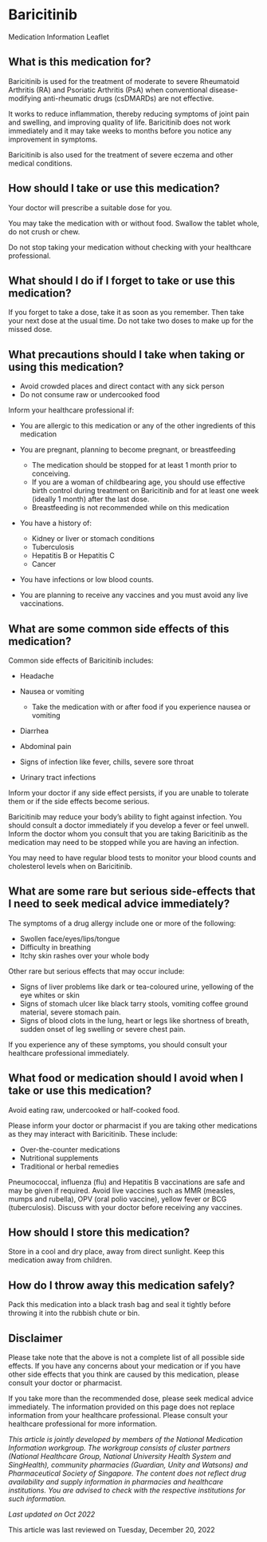 # Baricitinib

Medication Information Leaflet

What is this medication for?
----------------------------

Baricitinib is used for the treatment of moderate to severe Rheumatoid Arthritis (RA) and Psoriatic Arthritis (PsA) when conventional disease-modifying anti-rheumatic drugs (csDMARDs) are not effective.

It works to reduce inflammation, thereby reducing symptoms of joint pain and swelling, and improving quality of life. Baricitinib does not work immediately and it may take weeks to months before you notice any improvement in symptoms.

Baricitinib is also used for the treatment of severe eczema and other medical conditions.

How should I take or use this medication?
-----------------------------------------

Your doctor will prescribe a suitable dose for you.

You may take the medication with or without food. Swallow the tablet whole, do not crush or chew.

Do not stop taking your medication without checking with your healthcare professional.

What should I do if I forget to take or use this medication?
------------------------------------------------------------

If you forget to take a dose, take it as soon as you remember. Then take your next dose at the usual time. Do not take two doses to make up for the missed dose.

What precautions should I take when taking or using this medication?
--------------------------------------------------------------------

* Avoid crowded places and direct contact with any sick person
* Do not consume raw or undercooked food

Inform your healthcare professional if:

* You are allergic to this medication or any of the other ingredients of this medication
* You are pregnant, planning to become pregnant, or breastfeeding

  + The medication should be stopped for at least 1 month prior to conceiving.
  + If you are a woman of childbearing age, you should use effective birth control during treatment on Baricitinib and for at least one week (ideally 1 month) after the last dose.
  + Breastfeeding is not recommended while on this medication
* You have a history of:

  + Kidney or liver or stomach conditions
  + Tuberculosis
  + Hepatitis B or Hepatitis C
  + Cancer
* You have infections or low blood counts.
* You are planning to receive any vaccines and you must avoid any live vaccinations.

What are some common side effects of this medication?
-----------------------------------------------------

Common side effects of Baricitinib includes:

* Headache
* Nausea or vomiting

  + Take the medication with or after food if you experience nausea or vomiting
* Diarrhea
* Abdominal pain
* Signs of infection like fever, chills, severe sore throat
* Urinary tract infections

Inform your doctor if any side effect persists, if you are unable to tolerate them or if the side effects become serious.

Baricitinib may reduce your body’s ability to fight against infection. You should consult a doctor immediately if you develop a fever or feel unwell. Inform the doctor whom you consult that you are taking Baricitinib as the medication may need to be stopped while you are having an infection.

You may need to have regular blood tests to monitor your blood counts and cholesterol levels when on Baricitinib.

What are some rare but serious side-effects that I need to seek medical advice immediately?
-------------------------------------------------------------------------------------------

The symptoms of a drug allergy include one or more of the following:

* Swollen face/eyes/lips/tongue
* Difficulty in breathing
* Itchy skin rashes over your whole body

Other rare but serious effects that may occur include:

* Signs of liver problems like dark or tea-coloured urine, yellowing of the eye whites or skin
* Signs of stomach ulcer like black tarry stools, vomiting coffee ground material, severe stomach pain.
* Signs of blood clots in the lung, heart or legs like shortness of breath, sudden onset of leg swelling or severe chest pain.

If you experience any of these symptoms, you should consult your healthcare professional immediately.

What food or medication should I avoid when I take or use this medication?
--------------------------------------------------------------------------

Avoid eating raw, undercooked or half-cooked food.

Please inform your doctor or pharmacist if you are taking other medications as they may interact with Baricitinib. These include:

* Over-the-counter medications
* Nutritional supplements
* Traditional or herbal remedies

Pneumococcal, influenza (flu) and Hepatitis B vaccinations are safe and may be given if required. Avoid live vaccines such as MMR (measles, mumps and rubella), OPV (oral polio vaccine), yellow fever or BCG (tuberculosis). Discuss with your doctor before receiving any vaccines.

How should I store this medication?
-----------------------------------

Store in a cool and dry place, away from direct sunlight. Keep this medication away from children.

How do I throw away this medication safely?
-------------------------------------------

Pack this medication into a black trash bag and seal it tightly before throwing it into the rubbish chute or bin.

Disclaimer
----------

Please take note that the above is not a complete list of all possible side effects. If you have any concerns about your medication or if you have other side effects that you think are caused by this medication, please consult your doctor or pharmacist.

If you take more than the recommended dose, please seek medical advice immediately. The information provided on this page does not replace information from your healthcare professional. Please consult your healthcare professional for more information.

*This article is jointly developed by members of the National Medication Information workgroup. The workgroup consists of cluster partners (National Healthcare Group, National University Health System and SingHealth), community pharmacies (Guardian, Unity and Watsons) and Pharmaceutical Society of Singapore. The content does not reflect drug availability and supply information in pharmacies and healthcare institutions. You are advised to check with the respective institutions for such information.*

*Last updated on Oct 2022*

This article was last reviewed on
Tuesday, December 20, 2022